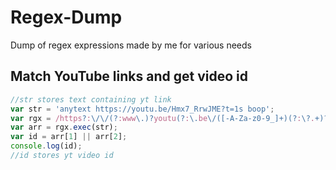 # Regex-Dump

Dump of regex expressions made by me for various needs

## Match YouTube links and get video id


```javascript
//str stores text containing yt link
var str = 'anytext https://youtu.be/Hmx7_RrwJME?t=1s boop';
var rgx = /https?:\/\/(?:www\.)?youtu(?:\.be\/([-A-Za-z0-9_]+)(?:\?.+)?|be\.com\/watch\?v=([-A-Za-z0-9_]+)(?:&.+)?)/g;
var arr = rgx.exec(str);
var id = arr[1] || arr[2];
console.log(id);
//id stores yt video id
```
